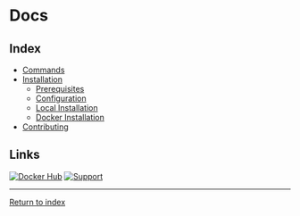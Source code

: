 # Docs

## Index

- [Commands](COMMANDS.md)
- [Installation](INSTALLATION.md)
  - [Prerequisites](INSTALLATION.md#prerequisites)
  - [Configuration](INSTALLATION.md#configuration)
  - [Local Installation](INSTALLATION.md#local-installation)
  - [Docker Installation](INSTALLATION.md#docker-installation)
- [Contributing](CONTRIBUTING.md)

## Links

[![Docker Hub](https://img.shields.io/badge/Docker-Hub-blue?style=for-the-badge&logo=docker)](https://hub.docker.com/r/lakhindarpal/discord-player-bot)
[![Support](https://img.shields.io/badge/Discord-Support-blue?style=for-the-badge&logo=discord)](https://discord.gg/8yaJBZBQTA)

---

[Return to index](../README.md)
